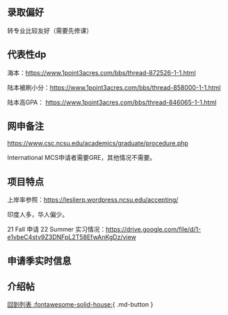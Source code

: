 ## 录取偏好

转专业比较友好（需要先修课）

## 代表性dp

海本：https://www.1point3acres.com/bbs/thread-872526-1-1.html

陆本被刷小分：https://www.1point3acres.com/bbs/thread-858000-1-1.html

陆本高GPA： https://www.1point3acres.com/bbs/thread-846065-1-1.html

## 网申备注

https://www.csc.ncsu.edu/academics/graduate/procedure.php

International MCS申请者需要GRE，其他情况不需要。

## 项目特点

上岸率参照：https://leslierp.wordpress.ncsu.edu/accepting/

印度人多，华人偏少。

21 Fall 申请 22 Summer 实习情况：https://drive.google.com/file/d/1-e1vbeC4stv9Z3DNFpL2T58EfwAnKgDz/view

## 申请季实时信息

## 介绍帖

[回到列表 :fontawesome-solid-house:](选校梯度.md){ .md-button }

